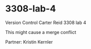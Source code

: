 # 3308-lab-4
Version Control
Carter Reid
3308 lab 4


This might cause a merge conflict

Partner: Kristin Kernler

